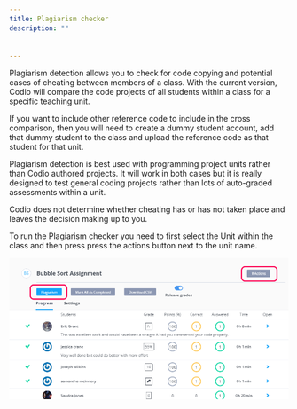 ```yaml
---
title: Plagiarism checker
description: ""


---
```


Plagiarism detection allows you to check for code copying and potential cases of cheating between members of a class. With the current version, Codio will compare the code projects of all students within a class for a specific teaching unit.

If you want to include other reference code to include in the cross comparison, then you will need to create a dummy student account, add that dummy student to the class and upload the reference code as that student for that unit.

Plagiarism detection is best used with programming project units rather than Codio authored projects. It will work in both cases but it is really designed to test general coding projects rather than lots of auto-graded assessments within a unit.

Codio does not determine whether cheating has or has not taken place and leaves the decision making up to you.


To run the Plagiarism checker you need to first select the Unit within the class and then press press the actions button next to the unit name.

![authtoken](/img/guides/plag-button.png)